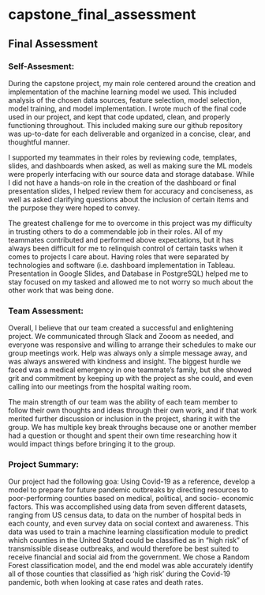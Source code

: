 # capstone_final_assessment

## Final Assessment

### Self-Assesment:
During the capstone project, my main role centered around the creation and implementation of the machine learning model we used. This included analysis of the chosen data sources, feature selection, model selection, model training, and model implementation. I wrote much of the final code used in our project, and kept that code updated, clean, and properly functioning throughout. This included making sure our github repository was up-to-date for each deliverable and organized in a concise, clear, and thoughtful manner. 
	
  I supported my teammates in their roles by reviewing code, templates, slides, and dashboards when asked, as well as making sure the ML models were properly interfacing with our source data and storage database. While I did not have a hands-on role in the creation of the dashboard or final presentation slides, I helped review them for accuracy and conciseness, as well as asked clarifying questions about the inclusion of certain items and the purpose they were hoped to convey.
	
  The greatest challenge for me to overcome in this project was my difficulty in trusting others to do a commendable job in their roles. All of my teammates contributed and performed above expectations, but it has always been difficult for me to relinquish control of certain tasks when it comes to projects I care about. Having roles that were separated by technologies and software (i.e. dashboard implementation in Tableau. Presentation in Google Slides, and Database in PostgreSQL) helped me to stay focused on my tasked and allowed me to not worry so much about the other work that was being done. 

### Team Assessment:
	
  Overall, I believe that our team created a successful and enlightening project. We communicated through Slack and Zooom as needed, and everyone was responsive and willing to arrange their schedules to make our group meetings work. Help was always only a simple message away, and was always answered with kindness and insight. The biggest hurdle we faced was a medical emergency in one teammate’s family, but she showed grit and commitment by keeping up with the project as she could, and even calling into our meetings from the hospital waiting room. 
	
  The main strength of our team was the ability of each team member to follow their own thoughts and ideas through their own work, and if that work merited further discussion or inclusion in the project, sharing it with the group. We has multiple key break throughs because one or another member had a question or thought and spent their own time researching how it would impact things before bringing it to the group.

### Project Summary:
	
  Our project had the following goa: Using Covid-19 as a reference, develop a model to prepare for future pandemic outbreaks by directing resources to poor-performing counties based on medical, political, and socio- economic factors. This was accomplished using data from seven different datasets, ranging from US census data, to data on the number of hospital beds in each county, and even survey data on social context and awareness. This data was used to train a machine learning classification module to predict which counties in the United Stated could be classified as in “high risk” of transmissible disease outbreaks, and would therefore be best suited to receive financial and social aid from the government. We chose a Random Forest classification model, and the end model was able accurately identify all of those counties that classified as ‘high risk’ during the Covid-19 pandemic, both when looking at case rates and death rates.
